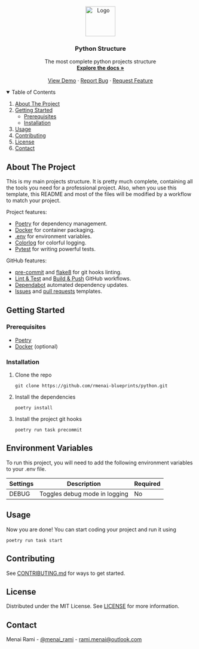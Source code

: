 <br />
<p align="center">
  <a href="https://github.com/rmenai-blueprints/python">
    <img src="https://upload.wikimedia.org/wikipedia/commons/thumb/c/c3/Python-logo-notext.svg/2048px-Python-logo-notext.svg.png" alt="Logo" width="80" height="80">
  </a>

<h3 align="center">Python Structure</h3>

  <p align="center">
    The most complete python projects structure
    <br />
    <a href="https://github.com/rmenai-blueprints/python"><strong>Explore the docs »</strong></a>
    <br />
    <br />
    <a href="https://github.com/rmenai-blueprints/python">View Demo</a>
    ·
    <a href="https://github.com/rmenai-blueprints/python/issues/new?assignees=&labels=&template=bug_report.md&title=">Report Bug</a>
    ·
    <a href="https://github.com/rmenai-blueprints/python/issues/new?assignees=&labels=&template=feature_request.md&title=">Request Feature</a>
  </p>

<!-- TABLE OF CONTENTS -->
<details open="open">
  <summary>Table of Contents</summary>
  <ol>
    <li>
      <a href="#about-the-project">About The Project</a>
    </li>
    <li>
      <a href="#getting-started">Getting Started</a>
      <ul>
        <li><a href="#prerequisites">Prerequisites</a></li>
        <li><a href="#installation">Installation</a></li>
      </ul>
    </li>
    <li><a href="#usage">Usage</a></li>
    <li><a href="#contributing">Contributing</a></li>
    <li><a href="#license">License</a></li>
    <li><a href="#contact">Contact</a></li>
  </ol>
</details>



<!-- ABOUT THE PROJECT -->

## About The Project

This is my main projects structure. It is pretty much complete, containing all the tools you need for a professional
project. Also, when you use this template, this README and most of the files will be modified by a workflow to match
your project.

Project features:

* [Poetry](https://python-poetry.org/) for dependency management.
* [Docker](https://www.docker.com/) for container packaging.
* [.env](https://pypi.org/project/python-dotenv/) for environment variables.
* [Colorlog](https://pypi.org/project/colorlog/) for colorful logging.
* [Pytest](https://docs.pytest.org/en/6.2.x/) for writing powerful tests.

GitHub features:

* [pre-commit](https://pre-commit.com/) and [flake8](https://flake8.pycqa.org/en/latest/) for git hooks linting.
* [Lint & Test](https://github.com/rmenai-blueprints/python/blob/main/.github/workflows/lint-test.yaml)
  and [Build & Push](https://github.com/rmenai-blueprints/python/blob/main/.github/workflows/build-push.yaml) GitHub
  workflows.
* [Dependabot](https://dependabot.com/) automated dependency updates.
* [Issues](https://github.com/rmenai-blueprints/python/tree/main/.github/ISSUE_TEMPLATE)
  and [pull requests](https://github.com/rmenai-blueprints/python/blob/main/.github/pull_request_template.md) templates.

<!-- GETTING STARTED -->

## Getting Started

### Prerequisites

* [Poetry](https://python-poetry.org/docs/)
* [Docker](https://docs.docker.com/get-docker/) (optional)

### Installation

1. Clone the repo
   ```shell
   git clone https://github.com/rmenai-blueprints/python.git
   ```
2. Install the dependencies
   ```shell
   poetry install
   ```
3. Install the project git hooks
   ```shell
   poetry run task precommit
   ```

## Environment Variables

To run this project, you will need to add the following environment variables to your .env file.

| Settings | Description                   | Required |
|----------|-------------------------------|----------|
| DEBUG    | Toggles debug mode in logging | No       |

<!-- USAGE EXAMPLES -->

## Usage

Now you are done! You can start coding your project and run it using

```shell
poetry run task start
```

## Contributing

See [CONTRIBUTING.md](https://github.com/rmenai-blueprints/python/blob/main/CONTRIBUTING.md) for ways to get started.

<!-- LICENSE -->

## License

Distributed under the MIT License. See [LICENSE](https://github.com/rmenai-blueprints/python/blob/main/LICENSE) for more
information.

<!-- CONTACT -->

## Contact

Menai Rami - [@menai_rami](https://twitter.com/menai_rami) - rami.menai@outlook.com
